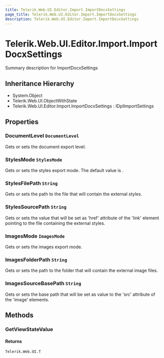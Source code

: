 ```yaml
---
title: Telerik.Web.UI.Editor.Import.ImportDocxSettings
page_title: Telerik.Web.UI.Editor.Import.ImportDocxSettings
description: Telerik.Web.UI.Editor.Import.ImportDocxSettings
---
```


# Telerik.Web.UI.Editor.Import.ImportDocxSettings

Summary description for ImportDocxSettings

## Inheritance Hierarchy

* System.Object
* Telerik.Web.UI.ObjectWithState
* Telerik.Web.UI.Editor.Import.ImportDocxSettings : IDplImportSettings

## Properties

###  DocumentLevel `DocumentLevel`

Gets or sets the document export level.

###  StylesMode `StylesMode`

Gets or sets the styles export mode. The default value is .

###  StylesFilePath `String`

Gets or sets the path to the file that will contain the external styles.

###  StylesSourcePath `String`

Gets or sets the value that will be set as 'href' attribute of the 'link' element
            pointing to the file containing the external styles.

###  ImagesMode `ImagesMode`

Gets or sets the images export mode.

###  ImagesFolderPath `String`

Gets or sets the path to the folder that will contain the external image files.

###  ImagesSourceBasePath `String`

Gets or sets the base path that will be set as value to the 'src' attribute of
            the 'image' elements.

## Methods

###  GetViewStateValue

#### Returns

`Telerik.Web.UI.T` 

